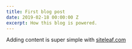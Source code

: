 ```yaml
---
title: First blog post
date: 2019-02-18 00:00:00 Z
excerpt: How this blog is powered.
---
```


Adding content is super simple with [siteleaf.com](http://siteleaf.com)